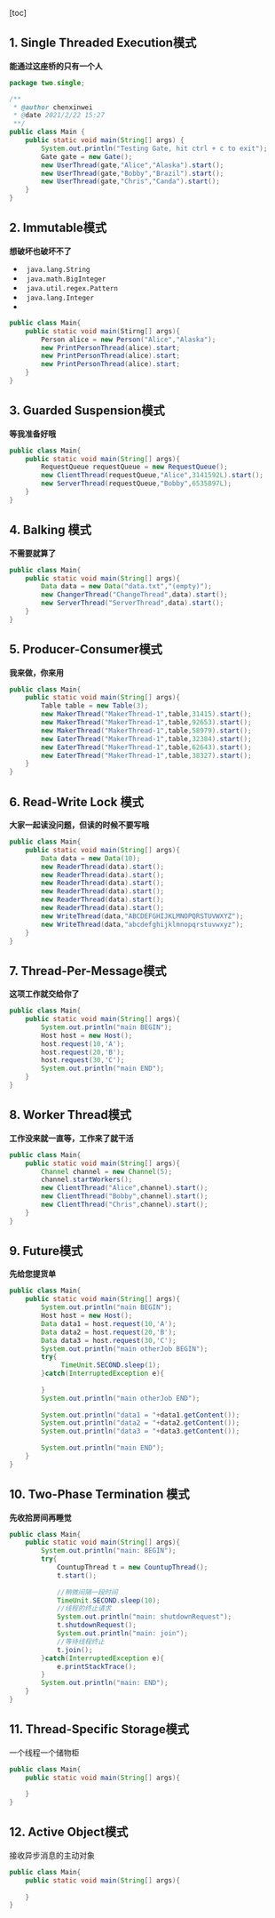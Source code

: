 [toc]

## 1. Single Threaded Execution模式

**能通过这座桥的只有一个人**



```JAVA
package two.single;

/**
 * @author chenxinwei
 * @date 2021/2/22 15:27
 **/
public class Main {
    public static void main(String[] args) {
        System.out.println("Testing Gate, hit ctrl + c to exit");
        Gate gate = new Gate();
        new UserThread(gate,"Alice","Alaska").start();
        new UserThread(gate,"Bobby","Brazil").start();
        new UserThread(gate,"Chris","Canda").start();
    }
}

```



## 2. Immutable模式

**想破坏也破坏不了** 

- ` java.lang.String`
- ` java.math.BigInteger`
- ` java.util.regex.Pattern`
- ` java.lang.Integer`
- 

```java
public class Main{
    public static void main(Stirng[] args){
        Person alice = new Person("Alice","Alaska");
        new PrintPersonThread(alice).start;
        new PrintPersonThread(alice).start;
        new PrintPersonThread(alice).start;
    }
}
```




## 3. Guarded Suspension模式

**等我准备好哦**

```java
public class Main{
    public static void main(String[] args){
        RequestQueue requestQueue = new RequestQueue();
        new ClientThread(requestQueue,"Alice",3141592L).start();
        new ServerThread(requestQueue,"Bobby",6535897L);
    }
}
```




## 4. Balking 模式

**不需要就算了**

```java
public class Main{
    public static void main(String[] args){
        Data data = new Data("data.txt","(empty)");
        new ChangerThread("ChangeThread",data).start();
        new ServerThread("ServerThread",data).start();
    }
}
```




## 5. Producer-Consumer模式

**我来做，你来用**



```java
public class Main{
    public static void main(String[] args){
        Table table = new Table(3);
        new MakerThread("MakerThread-1",table,31415).start();
        new MakerThread("MakerThread-1",table,92653).start();
        new MakerThread("MakerThread-1",table,58979).start();
        new EaterThread("MakerThread-1",table,32384).start();
        new EaterThread("MakerThread-1",table,62643).start();
        new EaterThread("MakerThread-1",table,38327).start();
    }
}
```







## 6. Read-Write Lock 模式

**大家一起读没问题，但读的时候不要写哦** 

```java
public class Main{
    public static void main(String[] args){
        Data data = new Data(10);
        new ReaderThread(data).start();
        new ReaderThread(data).start();
        new ReaderThread(data).start();
        new ReaderThread(data).start();
        new ReaderThread(data).start();
        new ReaderThread(data).start();
        new WriteThread(data,"ABCDEFGHIJKLMNOPQRSTUVWXYZ");
        new WriteThread(data,"abcdefghijklmnopqrstuvwxyz");
    }
}
```




## 7. Thread-Per-Message模式

**这项工作就交给你了**

```java
public class Main{
    public static void main(String[] args){
        System.out.println("main BEGIN");
        Host host = new Host();
        host.request(10,'A');
        host.request(20,'B');
        host.request(30,'C');
        System.out.println("main END");
    }
}
```







## 8. Worker Thread模式

**工作没来就一直等，工作来了就干活** 

```java
public class Main{
    public static void main(String[] args){
        Channel channel = new Channel(5);
        channel.startWorkers();
        new ClientThread("Alice",channel).start();
        new ClientThread("Bobby",channel).start();
        new ClientThread("Chris",channel).start();
    }
}
```



## 9. Future模式 

**先给您提货单**



```java
public class Main{
    public static void main(String[] args){
        System.out.println("main BEGIN");
        Host host = new Host();
        Data data1 = host.request(10,'A');
        Data data2 = host.request(20,'B');
        Data data3 = host.request(30,'C');
        System.out.println("main otherJob BEGIN");
        try{
             TimeUnit.SECOND.sleep(1);
        }catch(InterruptedException e){
            
        }
        System.out.println("main otherJob END");
        
        System.out.println("data1 = "+data1.getContent());
        System.out.println("data2 = "+data2.getContent());
        System.out.println("data3 = "+data3.getContent());
       
        System.out.println("main END");
    }
}
```






## 10. Two-Phase Termination 模式

**先收拾房间再睡觉**

```java
public class Main{
    public static void main(String[] args){
        System.out.println("main: BEGIN");
        try{
            CountupThread t = new CountupThread();
            t.start();
            
            //稍微间隔一段时间
            TimeUnit.SECOND.sleep(10);
            //线程的终止请求
            System.out.println("main: shutdownRequest");
            t.shutdownRequest();
            System.out.println("main: join");
            //等待线程终止
            t.join();
        }catch(InterruptedException e){
            e.printStackTrace();
        }
        System.out.println("main: END");
    }
}
```




## 11. Thread-Specific Storage模式

一个线程一个储物柜

```java
public class Main{
    public static void main(String[] args){
        
    }
}
```







## 12. Active Object模式

接收异步消息的主动对象

```java
public class Main{
    public static void main(String[] args){
        
    }
}
```


